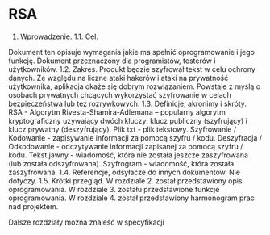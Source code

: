 # RSA

1. Wprowadzenie.
1.1. Cel.

Dokument ten opisuje wymagania jakie ma spełnić oprogramowanie i jego funkcję.
Dokument przeznaczony dla programistów, testerów i użytkowników.
1.2. Zakres.
Produkt będzie szyfrował tekst w celu ochrony danych.  Ze względu na liczne ataki hakerów i ataki na prywatność użytkownika, aplikacja okaże się dobrym rozwiązaniem.
Powstaje z myślą o osobach prywatnych chcących wykorzystać szyfrowanie w celach bezpieczeństwa lub też rozrywkowych.
1.3. Definicje, akronimy i skróty.
RSA - Algorytm Rivesta-Shamira-Adlemana – popularny algorytm kryptograficzny używający dwóch kluczy: klucz publiczny (szyfrujący) i klucz prywatny (deszyfrujący).
Plik txt - plik tekstowy.
Szyfrowanie / Kodowanie - zapisywanie informacji za pomocą szyfru / kodu.
Deszyfracja / Odkodowanie - odczytywanie informacji zapisanej za pomocą szyfru / kodu.
Tekst jawny - wiadomość, która nie została jeszcze zaszyfrowana (lub została odszyfrowana).
Szyfrogram - wiadomość, która została zaszyfrowana.
1.4. Referencje, odsyłacze do innych dokumentów.
Nie dotyczy.
1.5. Krótki przegląd.
W rozdziale 2. został przedstawiony opis oprogramowania.
W rozdziale 3. zostału przedstawione funkcje oprogramowania.
W rozdziale 4. został przedstawiony harmonogram prac nad projektem.

Dalsze rozdziały można znaleść w specyfikacji
